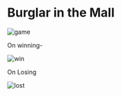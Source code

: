 # Burglar in the Mall



![game](https://user-images.githubusercontent.com/17800800/211186655-186e6929-c58a-46c4-a13e-838b025b72db.png)

On winning-

![win](https://user-images.githubusercontent.com/17800800/211186656-6e0cf688-e00e-4f75-937b-79b9b1ab1a92.png)

On Losing

![lost](https://user-images.githubusercontent.com/17800800/211186658-fbe955fb-d626-4a00-b7bf-c66f312a5341.png)
